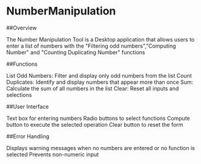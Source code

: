 # NumberManipulation
##Overview

The Number Manipulation Tool is a Desktop application that allows users to enter a list of numbers with the "Filtering odd numbers","Computing Number" and "Counting Duplicating Number" functions

##Functions

List Odd Numbers: Filter and display only odd numbers from the list
Count Duplicates: Identify and display numbers that appear more than once
Sum: Calculate the sum of all numbers in the list
Clear: Reset all inputs and selections

##User Interface

Text box for entering numbers
Radio buttons to select functions
Compute button to execute the selected operation
Clear button to reset the form

##Error Handling

Displays warning messages when no numbers are entered or no function is selected
Prevents non-numeric input
